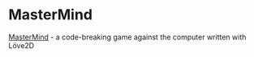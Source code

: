 # MasterMind
[MasterMind](https://en.wikipedia.org/wiki/Mastermind_(board_game)) - a code-breaking game against the computer written with Löve2D
